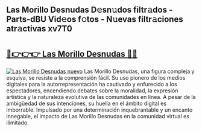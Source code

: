 ## Las Morillo Desnudas D𝚎sn𝚞dos filtr𝚊dos - Parts-dBU Vid𝚎os f𝚘tos - N𝚞evas filtr𝚊ciones atr𝚊ctivas xv7T0

# <h2><a href="http://mb16v7o.tromn.icu/?c=Las+Morillo+Desnudas">🔗👉👉👉 Las Morillo Desnudas 🔗🔗</a></h2>

[![Las Morillo Desnudas nuevo](https://i.imgur.com/pEAQMta.gif)](http://mb16v7o.tromn.icu/?c=Las+Morillo+Desnudas)
Las Morillo Desnudas, una figura compleja y esquiva, se resiste a la comprensión fácil. Su uso pionero de los medios digitales para la autorrepresentación ha cautivado y enfurecido a los espectadores, encendiendo debates sobre la moralidad, la expresión artística y la naturaleza evolutiva de las comunidades en línea. A pesar de la ambigüedad de sus intenciones, su huella en el ámbito digital es imborrable. Impulsado por una determinación inquebrantable y un encanto innegable, el impacto de Las Morillo Desnudas en la comunidad virtual es ilimitado.
